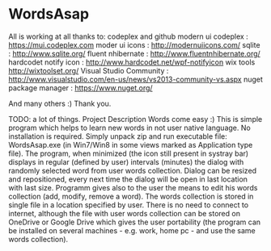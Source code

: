 # WordsAsap
All is working at all thanks to:
codeplex and github
modern ui codeplex : https://mui.codeplex.com
moder ui icons : http://modernuiicons.com/
sqlite : http://www.sqlite.org/
fluent nhibernate : http://www.fluentnhibernate.org/
hardcodet notify icon : http://www.hardcodet.net/wpf-notifyicon
wix tools http://wixtoolset.org/
Visual Studio Community : http://www.visualstudio.com/en-us/news/vs2013-community-vs.aspx
nuget package manager : https://www.nuget.org/

And many others :) Thank you.

TODO: a lot of things. 
Project Description
Words come easy :)
This is simple program which helps to learn new words in not user native language. No installation is required. Simply unpack zip and run executable file: WordsAsap.exe (in Win7/Win8 in some views marked as Application type file).
The program, when minimized (the icon still present in systray bar) displays in regular (defined by user) intervals (minutes) the dialog with randomly selected word from user words collection. Dialog can be resized and repositioned, every next time the dialog will be open in last location with last size.
Programm gives also to the user the means to edit his words collection (add, modify, remove a word). The words collection is stored in single file in a location specified by user. There is no need to connect to internet, although the file with user words collection can be stored on OneDrive or Google Drive which gives the user portability (the program can be installed on several machines - e.g. work, home pc - and use the same words collection).
